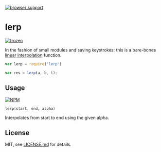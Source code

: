 [![browser support](https://ci.testling.com/mattdesl/lerp.png)](https://ci.testling.com/mattdesl/lerp)

# lerp

[![frozen](http://badges.github.io/stability-badges/dist/frozen.svg)](http://github.com/badges/stability-badges)

In the fashion of small modules and saving keystrokes; this is a bare-bones [linear interpolation](http://en.wikipedia.org/wiki/Linear_interpolation) function.

```js
var lerp = require('lerp')

var res = lerp(a, b, t);
```

## Usage

[![NPM](https://nodei.co/npm/lerp.png)](https://nodei.co/npm/lerp/)

```lerp(start, end, alpha)```

Interpolates from start to end using the given alpha.

## License

MIT, see [LICENSE.md](http://github.com/mattdesl/lerp/blob/master/LICENSE.md) for details.
